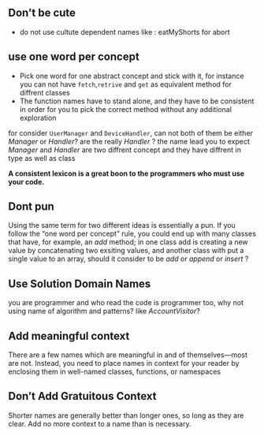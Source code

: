 ## Don't be cute
*	do not use cultute dependent names like : eatMyShorts for abort
## use one word per concept
*	Pick one word for one abstract concept and stick with it, for instance you can not have `fetch`,`retrive` and `get` as equivalent method for diffrent classes
*	The function names have to stand alone, and they have to be consistent in order for you to pick the correct method without any additional exploration


for consider `UserManager` and `DeviceHandler`, can not both of them be either  _Manager_ or _Handler_? are the really _Handler_ ? the name lead you to expect _Manager_ and _Handler_ are two diffrent concept and they have diffrent in type as well as class


**A consistent lexicon is a great boon to the programmers who must use your code.**

## Dont pun
Using the same term for two different ideas is essentially a pun. If you follow the “one word per concept” rule, you could end up with many classes that have, for example, an _add_ method; in one class add is creating a new value by concatenating two exsiting values, and another class with put a single value to an array, should it consider to be _add_ or _append_ or _insert_ ?

## Use Solution Domain Names
you are programmer and who read the code is programmer too, why not using name of algorithm and patterns? like _AccountVisitor_?


## Add meaningful context 
There are a few names which are meaningful in and of themselves—most are not. Instead, you need to place names in context for your reader by enclosing them in well-named classes, functions, or namespaces


## Don’t Add Gratuitous Context
Shorter names are generally better than longer ones, so long as they are clear. Add no more context to a name than is necessary.
